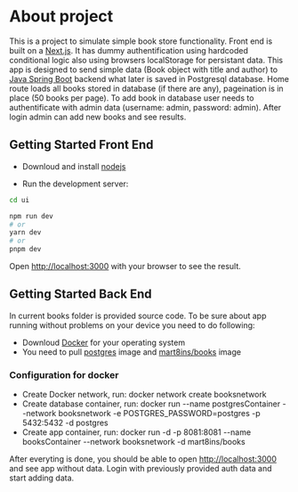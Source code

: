 # About project

This is a project to simulate simple book store functionality. Front end is built on a [Next.js](https://nextjs.org/). It has dummy authentification using hardcoded conditional logic also using browsers localStorage for persistant data. This app is designed to send simple data (Book object with title and author) to [Java Spring Boot](https://spring.io/projects/spring-boot) backend what later is saved in Postgresql database. Home route loads all books stored in database (if there are any), pageination is in place (50 books per page). To add book in database user needs to authentificate with admin data (username: admin, password: admin). After login admin can add new books and see results.

## Getting Started Front End

* Downloud and install [nodejs](https://nodejs.org/en)

* Run the development server:

```bash
cd ui

npm run dev
# or
yarn dev
# or
pnpm dev
```

Open [http://localhost:3000](http://localhost:3000) with your browser to see the result.

## Getting Started Back End

In current books folder is provided source code. To be sure about app running without problems on your device you need to do following:
* Downloud [Docker](https://www.docker.com/products/docker-desktop/) for your operating system
* You need to pull [postgres](https://hub.docker.com/_/postgres) image and [mart8ins/books](https://hub.docker.com/r/mart8ins/books) image
 
### Configuration for docker
* Create Docker network, run: docker network create booksnetwork
* Create database container, run: docker run --name postgresContainer --network booksnetwork -e POSTGRES_PASSWORD=postgres -p 5432:5432 -d postgres
* Create app container, run: docker run -d -p 8081:8081 --name booksContainer --network booksnetwork -d mart8ins/books

After everyting is done, you should be able to open [http://localhost:3000](http://localhost:3000) and see app without data. Login with previously provided auth data and start adding data. 